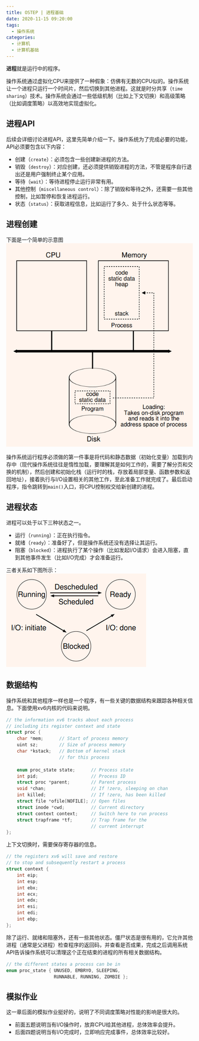 ```yaml
---
title: OSTEP | 进程基础
date: 2020-11-15 09:20:00
tags:
  - 操作系统
categories:
  - 计算机
  - 计算机基础
---
```

**进程**就是运行中的程序。

操作系统通过虚拟化CPU来提供了一种假象：仿佛有无数的CPU似的。操作系统让一个进程只运行一个时间片，然后切换到其他进程。这就是时分共享（`time sharing`）技术。操作系统会通过一些低级机制（比如上下文切换）和高级策略（比如调度策略）以高效地实现虚拟化。

<!-- more -->

## 进程API
后续会详细讨论进程API，这里先简单介绍一下。操作系统为了完成必要的功能，API必须要包含以下内容：
* 创建（`create`）：必须包含一些创建新进程的方法。
* 销毁（`destroy`）：对应创建，还必须提供销毁进程的方法，不管是程序自行退出还是用户强制终止某个应用。
* 等待（`wait`）：等待进程停止运行非常有用。
* 其他控制（`miscellaneous control`）：除了销毁和等待之外，还需要一些其他控制，比如暂停和恢复进程运行。
* 状态（`status`）：获取进程信息，比如运行了多久、处于什么状态等等。

## 进程创建
下面是一个简单的示意图  
![](/images/OSTEP0401.PNG)

操作系统运行程序必须做的第一件事是将代码和静态数据（初始化变量）加载到内存中（现代操作系统往往是惰性加载，要理解其是如何工作的，需要了解分页和交换的机制），然后创建和初始化栈（运行时的栈，存放着局部变量、函数参数和返回地址），接着执行与I/O设置相关的其他工作，至此准备工作就完成了。最后启动程序，指令跳转到`main()`入口，将CPU控制权交给新创建的进程。

## 进程状态
进程可以处于以下三种状态之一。
* 运行（`running`）：正在执行指令。
* 就绪（`ready`）：准备好了，但是操作系统还没有选择让其运行。
* 阻塞（`blocked`）：进程执行了某个操作（比如发起I/O请求）会进入阻塞，直到其他事件发生（比如I/O完成）才会准备运行。

三者关系如下图所示：  
![](/images/OSTEP0402.PNG)

## 数据结构
操作系统和其他程序一样也是一个程序，有一些关键的数据结构来跟踪各种相关信息。下面使用xv6内核的代码来说明。
``` C
// the information xv6 tracks about each process
// including its register context and state
struct proc {
    char *mem;      // Start of process memory
    uint sz;        // Size of process memory
    char *kstack;   // Bottom of kernel stack
                    // for this process

    enum proc_state state;      // Process state
    int pid;                    // Process ID
    struct proc *parent;        // Parent process
    void *chan;                 // If !zero, sleeping on chan
    int killed;                 // If !zero, has been killed
    struct file *ofile[NOFILE]; // Open files
    struct inode *cwd;          // Current directory
    struct context context;     // Switch here to run process
    struct trapframe *tf;       // Trap frame for the
                                // current interrupt
};
```

上下文切换时，需要保存寄存器的信息。
``` C
// the registers xv6 will save and restore
// to stop and subsequently restart a process
struct context {
    int eip;
    int esp;
    int ebx;
    int ecx;
    int edx;
    int esi;
    int edi;
    int ebp;
};
```

除了运行、就绪和阻塞外，还有一些其他状态。僵尸状态是很有用的，它允许其他进程（通常是父进程）检查程序的返回码，并查看是否成果，完成之后调用系统API告诉操作系统可以清理这个正在结束的进程的所有相关数据结构。
``` C
// the different states a process can be in
enum proc_state { UNUSED, EMBRYO, SLEEPING, 
                  RUNNABLE, RUNNING, ZOMBIE };
```

## 模拟作业
这一章后面的模拟作业挺好的，说明了不同调度策略对性能的影响是很大的。
* 前面五题说明当有I/O操作时，放弃CPU给其他进程，总体效率会提升。
* 后面四题说明当有I/O完成时，立即响应完成事件，总体效率比较好。
